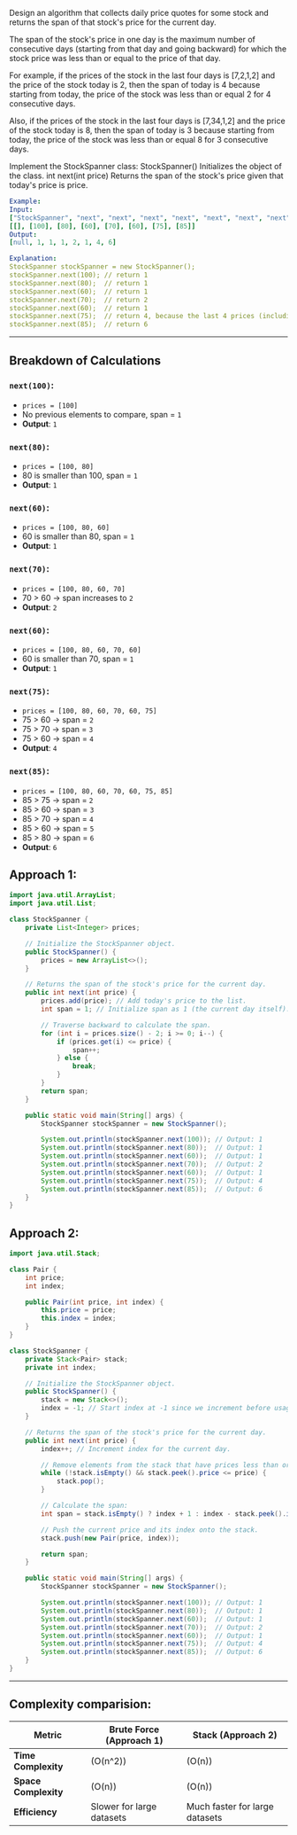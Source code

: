 Design an algorithm that collects daily price quotes for some stock and returns the span of that stock's price for the current day.


The span of the stock's price in one day is the maximum number of consecutive days (starting from that day and going backward) for which the stock price was less than or equal to the price of that day.

For example, if the prices of the stock in the last four days is [7,2,1,2] and the price of the stock today is 2, then the span of today is 4 because starting from today, the price of the stock was less than or equal 2 for 4 consecutive days.


Also, if the prices of the stock in the last four days is [7,34,1,2] and the price of the stock today is 8, then the span of today is 3 because starting from today, the price of the stock was less than or equal 8 for 3 consecutive days.

Implement the StockSpanner class:
StockSpanner() Initializes the object of the class.
int next(int price) Returns the span of the stock's price given that today's price is price.
 

```yaml
Example:
Input:
["StockSpanner", "next", "next", "next", "next", "next", "next", "next"]
[[], [100], [80], [60], [70], [60], [75], [85]]
Output:
[null, 1, 1, 1, 2, 1, 4, 6]

Explanation:
StockSpanner stockSpanner = new StockSpanner();
stockSpanner.next(100); // return 1
stockSpanner.next(80);  // return 1
stockSpanner.next(60);  // return 1
stockSpanner.next(70);  // return 2
stockSpanner.next(60);  // return 1
stockSpanner.next(75);  // return 4, because the last 4 prices (including today's price of 75) were less than or equal to today's price.
stockSpanner.next(85);  // return 6
```

---

## Breakdown of Calculations

### `next(100)`:
- `prices = [100]`
- No previous elements to compare, span = `1`
- **Output**: `1`

### `next(80)`:
- `prices = [100, 80]`
- 80 is smaller than 100, span = `1`
- **Output**: `1`

### `next(60)`:
- `prices = [100, 80, 60]`
- 60 is smaller than 80, span = `1`
- **Output**: `1`

### `next(70)`:
- `prices = [100, 80, 60, 70]`
- 70 > 60 → span increases to `2`
- **Output**: `2`

### `next(60)`:
- `prices = [100, 80, 60, 70, 60]`
- 60 is smaller than 70, span = `1`
- **Output**: `1`

### `next(75)`:
- `prices = [100, 80, 60, 70, 60, 75]`
- 75 > 60 → span = `2`
- 75 > 70 → span = `3`
- 75 > 60 → span = `4`
- **Output**: `4`

### `next(85)`:
- `prices = [100, 80, 60, 70, 60, 75, 85]`
- 85 > 75 → span = `2`
- 85 > 60 → span = `3`
- 85 > 70 → span = `4`
- 85 > 60 → span = `5`
- 85 > 80 → span = `6`
- **Output**: `6`

## Approach 1:
```java
import java.util.ArrayList;
import java.util.List;

class StockSpanner {
    private List<Integer> prices;

    // Initialize the StockSpanner object.
    public StockSpanner() {
        prices = new ArrayList<>();
    }

    // Returns the span of the stock's price for the current day.
    public int next(int price) {
        prices.add(price); // Add today's price to the list.
        int span = 1; // Initialize span as 1 (the current day itself).

        // Traverse backward to calculate the span.
        for (int i = prices.size() - 2; i >= 0; i--) {
            if (prices.get(i) <= price) {
                span++;
            } else {
                break;
            }
        }
        return span;
    }

    public static void main(String[] args) {
        StockSpanner stockSpanner = new StockSpanner();

        System.out.println(stockSpanner.next(100)); // Output: 1
        System.out.println(stockSpanner.next(80));  // Output: 1
        System.out.println(stockSpanner.next(60));  // Output: 1
        System.out.println(stockSpanner.next(70));  // Output: 2
        System.out.println(stockSpanner.next(60));  // Output: 1
        System.out.println(stockSpanner.next(75));  // Output: 4
        System.out.println(stockSpanner.next(85));  // Output: 6
    }
}
```

## Approach 2:
```java
import java.util.Stack;

class Pair {
    int price;
    int index;

    public Pair(int price, int index) {
        this.price = price;
        this.index = index;
    }
}

class StockSpanner {
    private Stack<Pair> stack;
    private int index;

    // Initialize the StockSpanner object.
    public StockSpanner() {
        stack = new Stack<>();
        index = -1; // Start index at -1 since we increment before usage.
    }

    // Returns the span of the stock's price for the current day.
    public int next(int price) {
        index++; // Increment index for the current day.

        // Remove elements from the stack that have prices less than or equal to the current price.
        while (!stack.isEmpty() && stack.peek().price <= price) {
            stack.pop();
        }

        // Calculate the span:
        int span = stack.isEmpty() ? index + 1 : index - stack.peek().index;

        // Push the current price and its index onto the stack.
        stack.push(new Pair(price, index));

        return span;
    }

    public static void main(String[] args) {
        StockSpanner stockSpanner = new StockSpanner();

        System.out.println(stockSpanner.next(100)); // Output: 1
        System.out.println(stockSpanner.next(80));  // Output: 1
        System.out.println(stockSpanner.next(60));  // Output: 1
        System.out.println(stockSpanner.next(70));  // Output: 2
        System.out.println(stockSpanner.next(60));  // Output: 1
        System.out.println(stockSpanner.next(75));  // Output: 4
        System.out.println(stockSpanner.next(85));  // Output: 6
    }
}
```
---

## Complexity comparision:

| **Metric**          | **Brute Force (Approach 1)**    | **Stack (Approach 2)**        |
|----------------------|----------------------------------|--------------------------------|
| **Time Complexity**  | \(O(n^2)\)                     | \(O(n)\)                      |
| **Space Complexity** | \(O(n)\)                       | \(O(n)\)                      |
| **Efficiency**       | Slower for large datasets      | Much faster for large datasets|

